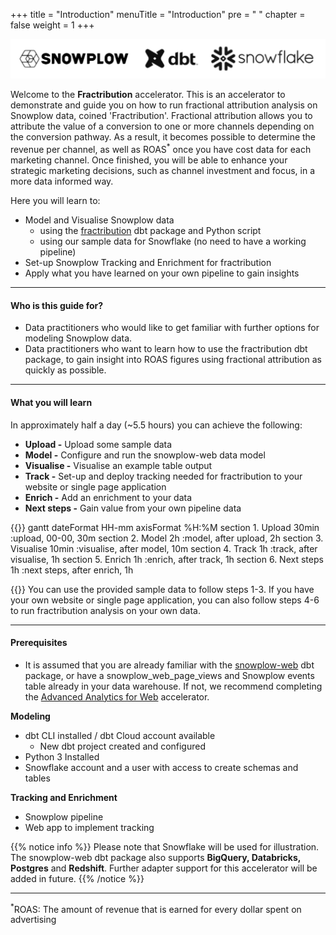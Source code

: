 +++
title = "Introduction"
menuTitle = "Introduction"
pre = "<i class='fas fa-rocket'></i> "
chapter = false
weight = 1
+++

!['logo-banner'](images/logo_banner_2.png)

Welcome to the **Fractribution** accelerator. This is an accelerator to demonstrate and guide you on how to run fractional attribution analysis on Snowplow data, coined 'Fractribution'. Fractional attribution allows you to attribute the value of a conversion to one or more channels depending on the conversion pathway. As a result, it becomes possible to determine the revenue per channel, as well as ROAS<sup>*</sup> once you have cost data for each marketing channel. Once finished, you will be able to enhance your strategic marketing decisions, such as channel investment and focus, in a more data informed way.

Here you will learn to:

* Model and Visualise Snowplow data
  - using the [fractribution](https://hub.getdbt.com/snowplow/fractribution/latest/) dbt package and Python script
  - using our sample data for Snowflake (no need to have a working pipeline)
* Set-up Snowplow Tracking and Enrichment for fractribution
* Apply what you have learned on your own pipeline to gain insights
***

#### Who is this guide for?

- Data practitioners who would like to get familiar with further options for modeling Snowplow data.
- Data practitioners who want to learn how to use the fractribution dbt package, to gain insight into ROAS figures using fractional attribution as quickly as possible.

***

#### What you will learn

In approximately half a day (~5.5 hours) you can achieve the following:

- **Upload -** Upload some sample data
- **Model -** Configure and run the snowplow-web data model
- **Visualise -** Visualise an example table output
- **Track -** Set-up and deploy tracking needed for fractribution to your website or single page application
- **Enrich -** Add an enrichment to your data
- **Next steps -** Gain value from your own pipeline data


{{<mermaid>}}
gantt
        dateFormat  HH-mm
        axisFormat %H:%M
        section 1. Upload
        30min       :upload, 00-00, 30m
        section 2. Model
        2h          :model, after upload, 2h
        section 3. Visualise
        10min          :visualise, after model, 10m
        section 4. Track
        1h          :track, after visualise, 1h
        section 5. Enrich
        1h          :enrich, after track, 1h
        section 6. Next steps
        1h          :next steps, after enrich, 1h

{{</mermaid >}}
You can use the provided sample data to follow steps 1-3. If you have your own website or single page application, you can also follow steps 4-6 to run fractribution analysis on your own data. 
***

#### Prerequisites

- It is assumed that you are already familiar with the [snowplow-web](https://hub.getdbt.com/snowplow/snowplow_web/latest/) dbt package, or have a snowplow_web_page_views and Snowplow events table already in your data warehouse. If not, we recommend completing the [Advanced Analytics for Web](https://docs.snowplow.io/accelerators/web) accelerator.

**Modeling**
- dbt CLI installed / dbt Cloud account available
  - New dbt project created and configured
- Python 3 Installed
- Snowflake account and a user with access to create schemas and tables

**Tracking and Enrichment**
- Snowplow pipeline
- Web app to implement tracking

{{% notice info %}}
Please note that Snowflake will be used for illustration. The snowplow-web dbt package also supports **BigQuery, Databricks, Postgres** and **Redshift**. Further adapter support for this accelerator will be added in future.
{{% /notice %}}

***
<sup>*</sup>ROAS: The amount of revenue that is earned for every dollar spent on advertising